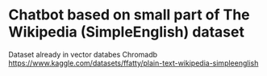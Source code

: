 # Chatbot based on small part of The Wikipedia (SimpleEnglish) dataset
Dataset already in vector databes Chromadb
https://www.kaggle.com/datasets/ffatty/plain-text-wikipedia-simpleenglish
